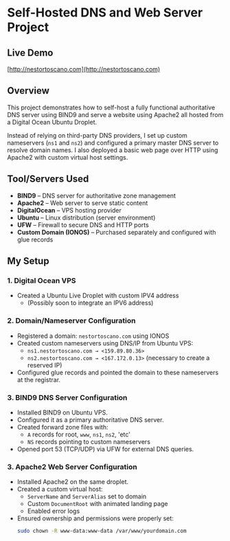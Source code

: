 # Self-Hosted DNS and Web Server Project

## Live Demo
[http://nestortoscano.com](http://nestortoscano.com)

## Overview
This project demonstrates how to self-host a fully functional authoritative DNS server using BIND9 and serve a website using Apache2 all hosted from a Digital Ocean Ubuntu Droplet.

Instead of relying on third-party DNS providers, I set up custom nameservers (`ns1` and `ns2`) and configured a primary master DNS server to resolve domain names. I also deployed a basic web page over HTTP using Apache2 with custom virtual host settings.

## Tool/Servers Used
- **BIND9** – DNS server for authoritative zone management
- **Apache2** – Web server to serve static content
- **DigitalOcean** – VPS hosting provider
- **Ubuntu** – Linux distribution (server environment)
- **UFW** – Firewall to secure DNS and HTTP ports
- **Custom Domain (IONOS)** – Purchased separately and configured with glue records

## My Setup
### 1. Digital Ocean VPS
- Created a Ubuntu Live Droplet with custom IPV4 address
  - (Possibly soon to integrate an IPV6 address)
  
### 2. Domain/Nameserver Configuration
- Registered a domain: `nestortoscano.com` using IONOS
- Created custom nameservers using DNS/IP from Ubuntu VPS:  
  - `ns1.nestortoscano.com → <159.89.80.36>`  
  - `ns2.nestortoscano.com → <167.172.0.13>` (necessary to create a reserved IP)
- Configured glue records and pointed the domain to these nameservers at the registrar.
  
### 3. BIND9 DNS Server Configuration
- Installed BIND9 on Ubuntu VPS.
- Configured it as a primary authoritative DNS server.
- Created forward zone files with:
  - `A` records for root, `www`, `ns1`, `ns2`, 'etc'
  - `NS` records pointing to custom nameservers
- Opened port 53 (TCP/UDP) via UFW for external DNS queries.

### 3. Apache2 Web Server Configuration
- Installed Apache2 on the same droplet.
- Created a custom virtual host:
  - `ServerName` and `ServerAlias` set to domain
  - Custom `DocumentRoot` with animated landing page
  - Enabled error logs
- Ensured ownership and permissions were properly set:
  ```bash
  sudo chown -R www-data:www-data /var/www/yourdomain.com
